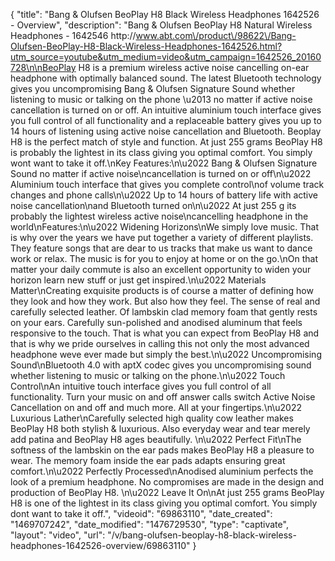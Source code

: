 {
    "title": "Bang & Olufsen BeoPlay H8 Black Wireless Headphones 1642526 - Overview",
    "description": "Bang & Olufsen BeoPlay H8 Natural Wireless Headphones - 1642546 http:\/\/www.abt.com\/product\/98622\/Bang-Olufsen-BeoPlay-H8-Black-Wireless-Headphones-1642526.html?utm_source=youtube&utm_medium=video&utm_campaign=1642526_20160728\n\nBeoPlay H8 is a premium wireless active noise cancelling on-ear headphone with optimally balanced sound. The latest Bluetooth technology gives you uncompromising Bang & Olufsen Signature Sound whether listening to music or talking on the phone \u2013 no matter if active noise cancellation is turned on or off. An intuitive aluminium touch interface gives you full control of all functionality and a replaceable battery gives you up to 14 hours of listening using active noise cancellation and Bluetooth. Beoplay H8 is the perfect match of style and function. At just 255 grams BeoPlay H8 is probably the lightest in its class giving you optimal comfort. You simply wont want to take it off.\nKey Features:\n\u2022 Bang & Olufsen Signature Sound no matter if active noise\ncancellation is turned on or off\n\u2022 Aluminium touch interface that gives you complete control\nof volume track changes and phone calls\n\u2022 Up to 14 hours of battery life with active noise cancellation\nand Bluetooth turned on\n\u2022 At just 255 g its probably the lightest wireless active noise\ncancelling headphone in the world\nFeatures:\n\u2022 Widening Horizons\nWe simply love music. That is why over the years we have put together a variety of different playlists. They feature songs that are dear to us tracks that make us want to dance work or relax. The music is for you to enjoy at home or on the go.\nOn that matter your daily commute is also an excellent opportunity to widen your horizon learn new stuff or just get inspired.\n\u2022 Materials Matter\nCreating exquisite products is of course a matter of defining how they look and how they work. But also how they feel. The sense of real and carefully selected leather. Of lambskin clad memory foam that gently rests on your ears. Carefully sun-polished and anodised aluminum that feels responsive to the touch. That is what you can expect from BeoPlay H8 and that is why we pride ourselves in calling this not only the most advanced headphone weve ever made but simply the best.\n\u2022 Uncompromising Sound\nBluetooth 4.0 with aptX codec gives you uncompromising sound whether listening to music or talking on the phone.\n\u2022 Touch Control\nAn intuitive touch interface gives you full control of all functionality. Turn your music on and off answer calls switch Active Noise Cancellation on and off and much more. All at your fingertips.\n\u2022 Luxurious Lather\nCarefully selected high quality cow leather makes BeoPlay H8 both stylish & luxurious. Also everyday wear and tear merely add patina and BeoPlay H8 ages beautifully. \n\u2022 Perfect Fit\nThe softness of the lambskin on the ear pads makes BeoPlay H8 a pleasure to wear. The memory foam inside the ear pads adapts ensuring great comfort.\n\u2022 Perfectly Processed\nAnodised aluminium perfects the look of a premium headphone. No compromises are made in the design and production of BeoPlay H8. \n\u2022 Leave It On\nAt just 255 grams BeoPlay H8 is one of the lightest in its class giving you optimal comfort. You simply dont want to take it off.",
    "videoid": "69863110",
    "date_created": "1469707242",
    "date_modified": "1476729530",
    "type": "captivate",
    "layout": "video",
    "url": "\/v\/bang-olufsen-beoplay-h8-black-wireless-headphones-1642526-overview\/69863110"
}